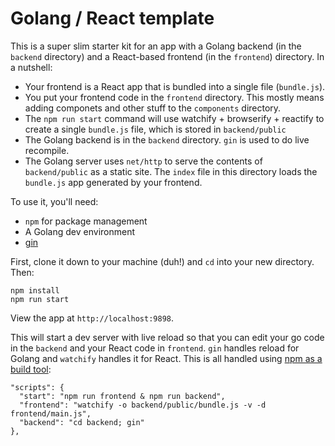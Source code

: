 # Golang / React template

This is a super slim starter kit for an app with a Golang backend (in the `backend` directory) and a React-based frontend (in the `frontend`) directory.  In a nutshell:

* Your frontend is a React app that is bundled into a single file (`bundle.js`).  
* You put your frontend code in the `frontend` directory.  This mostly means adding componets and other stuff to the `components` directory.
* The `npm run start` command will use watchify + browserify + reactify to create a single `bundle.js` file, which is stored in `backend/public`
* The Golang backend is in the `backend` directory.  `gin` is used to do live recompile.
* The Golang server uses `net/http` to serve the contents of `backend/public` as a static site.  The `index` file in this directory loads the `bundle.js` app generated by your frontend.  

To use it, you'll need:

* `npm` for package management
* A Golang dev environment
* [gin](https://github.com/codegangsta/gin)

First, clone it down to your machine (duh!) and `cd` into your new directory.  Then:

```
npm install
npm run start
```

View the app at `http://localhost:9898`.

This will start a dev server with live reload so that you can edit your go code in the `backend` and your React code in `frontend`.  `gin` handles reload for Golang and `watchify` handles it for React.  This is all handled using [npm as a build tool](http://blog.keithcirkel.co.uk/how-to-use-npm-as-a-build-tool/):

```
"scripts": {
  "start": "npm run frontend & npm run backend",
  "frontend": "watchify -o backend/public/bundle.js -v -d frontend/main.js",
  "backend": "cd backend; gin"
},
```
